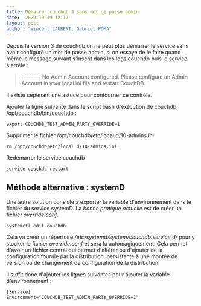 ```yaml
---
title: Démarrer couchdb 3 sans mot de passe admin
date:  2020-10-19 12:17
layout: post
author: "Vincent LAURENT, Gabriel POMA"
---
```


Depuis la version 3 de couchdb on ne peut plus démarrer le service sans avoir configuré un mot de passe admin, si on essaye de le faire quand même le message suivant s'inscrit dans les logs couchdb puis le service s'arrête :

> -------- No Admin Account configured. Please configure an Admin Account in your local.ini file and restart CouchDB.

Il existe cepenant une astuce pour contourner ce contrôle.

Ajouter la ligne suivante dans le script bash d'éxécution de couchdb /opt/couchdb/bin/couchdb :

```
export COUCHDB_TEST_ADMIN_PARTY_OVERRIDE=1
```

Supprimer le fichier /opt/couchdb/etc/local.d/10-admins.ini

```
rm /opt/couchdb/etc/local.d/10-admins.ini
```

Redémarrer le service couchdb

```
service couchdb restart
```

## Méthode alternative : systemD

Une autre solution consiste à exporter la variable d'environnement dans le fichier du service systemD. La *bonne pratique actuelle* est de créer un fichier *override.conf*.

```
systemctl edit couchdb
```

Cela va créer un répertoire */etc/systemd/system/couchdb.service.d/* pour y stocker le fichier *override.conf* et sera lu automagiquement. Cela permet d'avoir un fichier central qui permet d'altérer ou d'ajouter de la configuration fournie par la distribution, persistante à une montée de version ou de changement de configuration de la distribution.


Il suffit donc d'ajouter les lignes suivantes pour ajouter la variable d'environnement :

```
[Service]
Environment="COUCHDB_TEST_ADMIN_PARTY_OVERRIDE=1"
```
